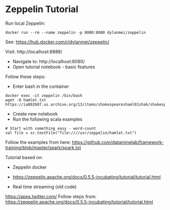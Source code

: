 
# Zeppelin Tutorial

Run local Zeppelin:

```
docker run --rm --name zeppelin -p 8080:8080 dylanmei/zeppelin
```

See:
https://hub.docker.com/r/dylanmei/zeppelin/

Visit: 
http://localhost:8888/

* Navigate to: http://localhost:8080/
* Open tutorial notebook - basic features

Follow these steps:
* Enter bash in the container
```
docker exec -it zeppelin /bin/bash
wget -O hamlet.txt https://ia802607.us.archive.org/13/items/shakespeareshaml01shak/shakespeareshaml01shak_djvu.txt
```
* Create new notebook
* Run the following scala examples

```
# Start with something easy - word-count
val file = sc.textFile("file:////usr/zeppelin/hamlet.txt")
```

Follow the examples from here:
https://github.com/dataminelab/framework-training/blob/master/spark/spark.txt

Tutorial based on:
* Zeppelin docker
* https://zeppelin.apache.org/docs/0.5.5-incubating/tutorial/tutorial.html

* Real time streaming (old code)

https://apps.twitter.com/
Follow steps from: https://zeppelin.apache.org/docs/0.5.5-incubating/tutorial/tutorial.html

